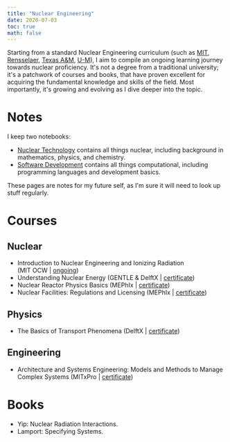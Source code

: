 ```yaml
---
title: "Nuclear Engineering"
date: 2020-07-03
toc: true
math: false
---
```


Starting from a standard Nuclear Engineering curriculum (such as [MIT](http://catalog.mit.edu/degree-charts/nuclear-science-engineering-course-22/), [Rensselaer](http://catalog.rpi.edu/preview_program.php?catoid=20&poid=4641), [Texas A&M](https://catalog.tamu.edu/undergraduate/engineering/nuclear/bs/#programrequirementstext), [U-M](https://ners.engin.umich.edu/academics/undergraduate/objectives/)), I aim to compile an ongoing learning journey towards nuclear proficiency. It's not a degree from a traditional university; it's a patchwork of courses and books, that have proven excellent for acquiring the fundamental knowledge and skills of the field. Most importantly, it's growing and evolving as I dive deeper into the topic.

# Notes

I keep two notebooks:

* [Nuclear Technology](/docs/nuctec/) contains all things nuclear, including background in mathematics, physics, and chemistry.
* [Software Development](/docs/dev/) contains all things computational, including programming languages and development basics.

These pages are notes for my future self, as I'm sure it will need to look up stuff regularly.

# Courses

## Nuclear

* Introduction to Nuclear Engineering and Ionizing Radiation  
  (MIT OCW | [ongoing](https://ocw.mit.edu/courses/nuclear-engineering/22-01-introduction-to-nuclear-engineering-and-ionizing-radiation-fall-2016/lecture-videos/))
* Understanding Nuclear Energy
  (GENTLE & DelftX | [certificate](https://courses.edx.org/certificates/8dec05e14fd846cdadffe75adeb91c07))
* Nuclear Reactor Physics Basics
  (MEPhIx | [certificate](https://courses.edx.org/certificates/35aaac84c1394a96b60c5109be26e7fa))
* Nuclear Facilities: Regulations and Licensing
  (MEPhIx | [certificate](https://courses.edx.org/certificates/287fad013e814d708be737b76bb1c53b))

## Physics

* The Basics of Transport Phenomena
  (DelftX | [certificate](https://courses.edx.org/certificates/037f03eb60a34a0cbf87bb7e409f313f))

## Engineering

* Architecture and Systems Engineering: Models and Methods to Manage Complex Systems
  (MITxPro | [certificate](https://xpro.mit.edu/certificate/program/5060051c-301b-4e7c-96e7-46b2c323a09f/))

# Books

* Yip: Nuclear Radiation Interactions.
* Lamport: Specifying Systems.
